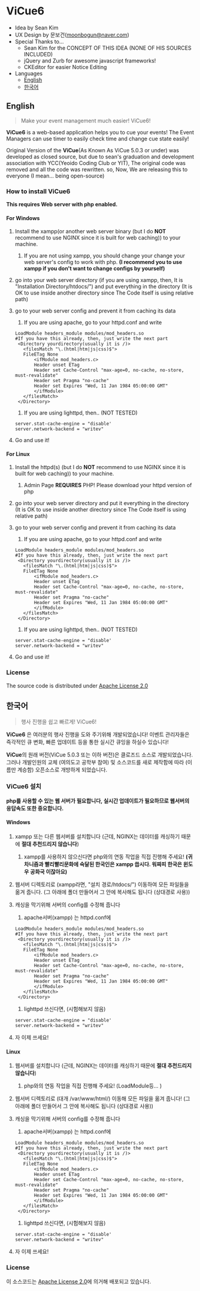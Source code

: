 ﻿# ViCue6
 - Idea by Sean Kim
 - UX Design by 문보건(moonbogun@naver.com)
 - Special Thanks to...
    
    * Sean Kim for the CONCEPT OF THIS IDEA (NONE OF HIS SOURCES INCLUDED)
    * jQuery and Zurb for awesome javascript frameworks!
    * CKEditor for easier Notice Editing
 - Languages
	* [English](#english)
	* [한국어](#한국어)

## English
 > Make your event management much easier! ViCue6!
 
 **ViCue6** is a web-based application helps you to cue your events!
 The Event Managers can use timer to easily check time and change cue
 state easily!
 
 Original Version of the **ViCue**(As Known As ViCue 5.0.3 or under) was
 developed as closed source, but due to sean's graduation and development
 association with YCC(Yeoido Coding Club or YIT),
 The original code was removed and all the code was rewritten.
 so, Now, We are releasing this to everyone (I mean... being open-source)

### How to install ViCue6
 **This requires Web server with php enabled.** 

#### For Windows
 1. Install the xampp(or another web server binary (but I do **NOT** recommend to use NGINX since it is built for web caching)) to your machine.
    1. If you are not using xampp, you should change your change your web server's config to work with php. **(I recommend you to use xampp if you don't want to change configs by yourself)**
 1. go into your web server directory (if you are using xampp, then, It is "Installation Directory/htdocs/") and put everything in the directory (It is OK to use inside another directory  since The Code itself is using relative path)
 1. go to your web server config and prevent it from caching its data
    1. If you are using apache, go to your httpd.conf and write
    
    ```
    LoadModule headers_module modules/mod_headers.so
    #If you have this already, then, just write the next part
     <Directory yourdirectory(usually it is /)>
       <filesMatch "\.(html|htm|js|css)$">
       FileETag None
           <ifModule mod_headers.c>
           Header unset ETag
           Header set Cache-Control "max-age=0, no-cache, no-store, must-revalidate"
           Header set Pragma "no-cache"
           Header set Expires "Wed, 11 Jan 1984 05:00:00 GMT"
           </ifModule>
       </filesMatch>
     </Directory>
    ```
    
    1. If you are using lighttpd, then.. (NOT TESTED)
    ```
    server.stat-cache-engine = "disable'
    server.network-backend = "writev" 
    ```
    
 1. Go and use it!
 

#### For Linux
 1. Install the httpd(s) (but I do **NOT** recommend to use NGINX since it is built for web caching)) to your machine.
    1. Admin Page **REQUIRES** PHP! Please download your httpd version of php
 1. go into your web server directory and put it everything in the directory (It is OK to use inside another directory since The Code itself is using relative path)
 1. go to your web server config and prevent it from caching its data
    1. If you are using apache, go to your httpd.conf and write 
    ```
    LoadModule headers_module modules/mod_headers.so
    #If you have this already, then, just write the next part
     <Directory yourdirectory(usually it is /)>
       <filesMatch "\.(html|htm|js|css)$">
       FileETag None
           <ifModule mod_headers.c>
           Header unset ETag
           Header set Cache-Control "max-age=0, no-cache, no-store, must-revalidate"
           Header set Pragma "no-cache"
           Header set Expires "Wed, 11 Jan 1984 05:00:00 GMT"
           </ifModule>
       </filesMatch>
     </Directory>
    ```
    
      
    1. If you are using lighttpd, then.. (NOT TESTED)
    ```
    server.stat-cache-engine = "disable'
    server.network-backend = "writev" 
    ```
 1. Go and use it!
 
### License
 The source code is distributed under [Apache License 2.0](https://github.com/0xEBB095EC8381ED9DAC/ViCue6/blob/master/LICENSE)
 
 
## 한국어
 > 행사 진행을 쉽고 빠르게! ViCue6!
 
 **ViCue6** 은 여러분의 행사 진행을 도와 주기위해 개발되었습니다!
 이벤트 관리자들은 즉각적인 큐 변화, 빠른 업데이트 등을 통한 실시간 큐잉을 하실수 있습니다!
 
 **ViCue**의 원래 버전(ViCue 5.0.3 또는 이하 버전)은 클로즈드 소스로 개발되었습니다.
 그러나 개발인원의 교체 (여의도고 공학부 참여) 및 소스코드를 새로 제작함에 따라 (이름만 계승함) 
 오픈소스로 개방하게 되었습니다.
 
### ViCue6 설치
 **php를 사용할 수 있는 웹 서버가 필요합니다, 실시간 업데이트가 필요하므로 웹서버의 응답속도 또한 중요합니다.** 


#### Windows
 1. xampp 또는 다른 웹서버를 설치합니다 (근데, NGINX는 데이터를 캐싱하기 때문에 **절대 추천드리지 않습니다**)
    1. xampp를 사용하지 않으신다면 php와의 연동 작업을 직접 진행해 주세요! **(귀차니즘과 빨리빨리문화에 숙달된 한국인은 xampp 씁시다. 워짜피 한국은 윈도우 공화국 이잖아요)**
 1. 웹서버 디렉토리로 (xampp라면, "설치 경로/htdocs/") 이동하여 모든 파일들을 옮겨 줍니다. (그 아래에 폴더 만들어서 그 안에 복사해도 됩니다 (상대경로 사용))
 1. 캐싱을 막기위해 서버의 config를 수정해 줍니다
    1. apache서버(xampp) 는 httpd.conf에 
    ```
    LoadModule headers_module modules/mod_headers.so
    #If you have this already, then, just write the next part
     <Directory yourdirectory(usually it is /)>
       <filesMatch "\.(html|htm|js|css)$">
       FileETag None
           <ifModule mod_headers.c>
           Header unset ETag
           Header set Cache-Control "max-age=0, no-cache, no-store, must-revalidate"
           Header set Pragma "no-cache"
           Header set Expires "Wed, 11 Jan 1984 05:00:00 GMT"
           </ifModule>
       </filesMatch>
     </Directory>
    ```
    
      
    1. lighttpd 쓰신다면, (시험해보지 않음)
    ```
    server.stat-cache-engine = "disable'
    server.network-backend = "writev" 
    ```
    
 1. 자 이제 쓰세요!
 
 #### Linux
 1. 웹서버를 설치합니다 (근데, NGINX는 데이터를 캐싱하기 때문에 **절대 추천드리지 않습니다**)
    1. php와의 연동 작업을 직접 진행해 주세요! (LoadModule등... )
 1. 웹서버 디렉토리로 (대개 /var/www/html/) 이동해 모든 파일을 옮겨 줍니다! (그 아래에 폴더 만들어서 그 안에 복사해도 됩니다 (상대경로 사용))
 1. 캐싱을 막기위해 서버의 config를 수정해 줍니다
    1. apache서버(xampp) 는 httpd.conf에 
    ```
    LoadModule headers_module modules/mod_headers.so
    #If you have this already, then, just write the next part
     <Directory yourdirectory(usually it is /)>
       <filesMatch "\.(html|htm|js|css)$">
       FileETag None
           <ifModule mod_headers.c>
           Header unset ETag
           Header set Cache-Control "max-age=0, no-cache, no-store, must-revalidate"
           Header set Pragma "no-cache"
           Header set Expires "Wed, 11 Jan 1984 05:00:00 GMT"
           </ifModule>
       </filesMatch>
     </Directory>
    ```
    
      
    1. lighttpd 쓰신다면, (시험해보지 않음)
    ```
    server.stat-cache-engine = "disable'
    server.network-backend = "writev" 
    ```
    
 1. 자 이제 쓰세요!
 
### License
 이 소스코드는 [Apache License 2.0](https://github.com/0xEBB095EC8381ED9DAC/ViCue6/blob/master/LICENSE)에 의거해 배포되고 있습니다.

